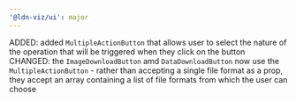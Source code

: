 ```yaml
---
'@ldn-viz/ui': major
---
```


ADDED: added `MultipleActionButton` that allows user to select the nature of the operation that will be triggered when they click on the button
CHANGED: the `ImageDownloadButton` amd `DataDownloadButton` now use the `MultipleActionButton` - rather than accepting a single file format as a prop, they accept an array containing a list of file formats from which the user can choose
